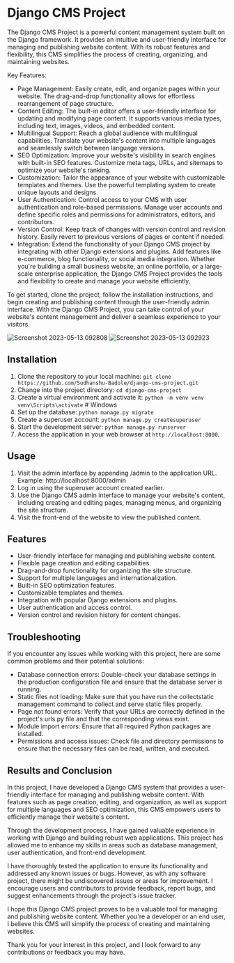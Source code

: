 # Django CMS Project
The Django CMS Project is a powerful content management system built on the Django framework. It provides an intuitive and user-friendly interface for managing and publishing website content. With its robust features and flexibility, this CMS simplifies the process of creating, organizing, and maintaining websites.

Key Features:

* Page Management: Easily create, edit, and organize pages within your website. The drag-and-drop functionality allows for effortless rearrangement of page structure.
* Content Editing: The built-in editor offers a user-friendly interface for updating and modifying page content. It supports various media types, including text, images, videos, and embedded content.
* Multilingual Support: Reach a global audience with multilingual capabilities. Translate your website's content into multiple languages and seamlessly switch between language versions.
* SEO Optimization: Improve your website's visibility in search engines with built-in SEO features. Customize meta tags, URLs, and sitemaps to optimize your website's ranking.
* Customization: Tailor the appearance of your website with customizable templates and themes. Use the powerful templating system to create unique layouts and designs.
* User Authentication: Control access to your CMS with user authentication and role-based permissions. Manage user accounts and define specific roles and permissions for administrators, editors, and contributors.
* Version Control: Keep track of changes with version control and revision history. Easily revert to previous versions of pages or content if needed.
* Integration: Extend the functionality of your Django CMS project by integrating with other Django extensions and plugins. Add features like e-commerce, blog functionality, or social media integration.
Whether you're building a small business website, an online portfolio, or a large-scale enterprise application, the Django CMS Project provides the tools and flexibility to create and manage your website efficiently.

To get started, clone the project, follow the installation instructions, and begin creating and publishing content through the user-friendly admin interface. With the Django CMS Project, you can take control of your website's content management and deliver a seamless experience to your visitors.

![Screenshot 2023-05-13 092808](https://github.com/Sudhanshu-Badole/Django_CMS_Project/assets/117152309/7701aa23-a83a-4079-924e-95dfa53848bd)
![Screenshot 2023-05-13 092923](https://github.com/Sudhanshu-Badole/Django_CMS_Project/assets/117152309/f3f789d0-e2f1-4105-987b-53a759568355)

## Installation
1. Clone the repository to your local machine:
  `git clone https://github.com/Sudhanshu-Badole/django-cms-project.git`
2. Change into the project directory: `cd django-cms-project`
3. Create a virtual environment and activate it: `python -m venv venv`
`venv\Scripts\activate` # Windows
4. Set up the database: `python manage.py migrate`
5. Create a superuser account: `python manage.py createsuperuser`
6. Start the development server: `python manage.py runserver`
7. Access the application in your web browser at `http://localhost:8000`.
## Usage
1. Visit the admin interface by appending /admin to the application URL.
Example: http://localhost:8000/admin
2. Log in using the superuser account created earlier.
3. Use the Django CMS admin interface to manage your website's content, including creating and editing pages, managing menus, and organizing the site structure.
4. Visit the front-end of the website to view the published content.
## Features
* User-friendly interface for managing and publishing website content.
* Flexible page creation and editing capabilities.
* Drag-and-drop functionality for organizing the site structure.
* Support for multiple languages and internationalization.
* Built-in SEO optimization features.
* Customizable templates and themes.
* Integration with popular Django extensions and plugins.
* User authentication and access control.
* Version control and revision history for content changes.
## Troubleshooting
If you encounter any issues while working with this project, here are some common problems and their potential solutions:
* Database connection errors: Double-check your database settings in the production configuration file and ensure that the database server is running.
* Static files not loading: Make sure that you have run the collectstatic management command to collect and serve static files properly.
* Page not found errors: Verify that your URLs are correctly defined in the project's urls.py file and that the corresponding views exist.
* Module import errors: Ensure that all required Python packages are installed.
* Permissions and access issues: Check file and directory permissions to ensure that the necessary files can be read, written, and executed.
## Results and Conclusion
In this project, I have developed a Django CMS system that provides a user-friendly interface for managing and publishing website content. With features such as page creation, editing, and organization, as well as support for multiple languages and SEO optimization, this CMS empowers users to efficiently manage their website's content.

Through the development process, I have gained valuable experience in working with Django and building robust web applications. This project has allowed me to enhance my skills in areas such as database management, user authentication, and front-end development.

I have thoroughly tested the application to ensure its functionality and addressed any known issues or bugs. However, as with any software project, there might be undiscovered issues or areas for improvement. I encourage users and contributors to provide feedback, report bugs, and suggest enhancements through the project's issue tracker.

I hope this Django CMS project proves to be a valuable tool for managing and publishing website content. Whether you're a developer or an end user, I believe this CMS will simplify the process of creating and maintaining websites.

Thank you for your interest in this project, and I look forward to any contributions or feedback you may have.
